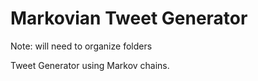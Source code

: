 # Markovian Tweet Generator

Note: will need to organize folders

Tweet Generator using Markov chains.
